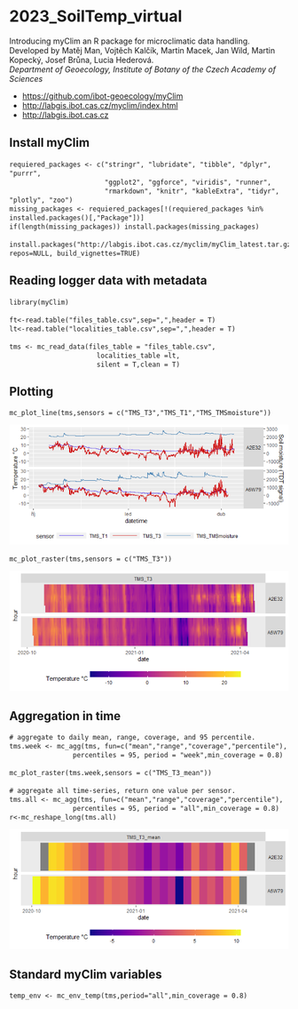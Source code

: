 # 2023_SoilTemp_virtual
Introducing myClim an R package for microclimatic data handling.  
Developed by Matěj Man, Vojtěch Kalčík, Martin Macek, Jan Wild, Martin Kopecký, Josef Brůna, Lucia Hederová.   
*Department of Geoecology, Institute of Botany of the Czech Academy of Sciences*

* https://github.com/ibot-geoecology/myClim
* http://labgis.ibot.cas.cz/myclim/index.html
* http://labgis.ibot.cas.cz


## Install myClim
```
requiered_packages <- c("stringr", "lubridate", "tibble", "dplyr", "purrr",
                        "ggplot2", "ggforce", "viridis", "runner",
                        "rmarkdown", "knitr", "kableExtra", "tidyr", "plotly", "zoo")
missing_packages <- requiered_packages[!(requiered_packages %in% installed.packages()[,"Package"])]
if(length(missing_packages)) install.packages(missing_packages)

install.packages("http://labgis.ibot.cas.cz/myclim/myClim_latest.tar.gz", repos=NULL, build_vignettes=TRUE)
```

## Reading logger data with metadata

```
library(myClim)

ft<-read.table("files_table.csv",sep=",",header = T)
lt<-read.table("localities_table.csv",sep=",",header = T)

tms <- mc_read_data(files_table = "files_table.csv",
                      localities_table =lt,
                      silent = T,clean = T)
```

## Plotting 
```
mc_plot_line(tms,sensors = c("TMS_T3","TMS_T1","TMS_TMSmoisture"))
```
![](lines.png)
```
mc_plot_raster(tms,sensors = c("TMS_T3"))
```
![](raster.png)

## Aggregation in time

```
# aggregate to daily mean, range, coverage, and 95 percentile. 
tms.week <- mc_agg(tms, fun=c("mean","range","coverage","percentile"),
                percentiles = 95, period = "week",min_coverage = 0.8)

mc_plot_raster(tms.week,sensors = c("TMS_T3_mean"))

# aggregate all time-series, return one value per sensor.
tms.all <- mc_agg(tms, fun=c("mean","range","coverage","percentile"),
                percentiles = 95, period = "all",min_coverage = 0.8)
r<-mc_reshape_long(tms.all)
```
![week](week.png)


## Standard myClim variables

```
temp_env <- mc_env_temp(tms,period="all",min_coverage = 0.8)
```
